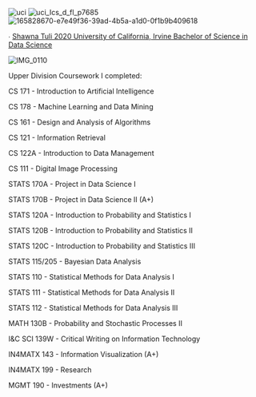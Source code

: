 ![uci](https://user-images.githubusercontent.com/19508013/192609756-ae1dff83-2b53-498b-8c56-34a535cdb1f0.png)
![uci_Ics_d_fl_p7685](https://user-images.githubusercontent.com/19508013/165648488-caca72a4-d700-450d-bdff-9dbf1befb292.png)
![165828670-e7e49f36-39ad-4b5a-a1d0-0f1b9b409618](https://user-images.githubusercontent.com/19508013/229362680-f15abbba-9fc3-4283-aaab-65aaee9e4308.png)

∙ [Shawna Tuli 2020 University of California, Irvine Bachelor of Science in Data Science](https://commencement.uci.edu/files/2020%20Program%20V11-web.pdf)

![IMG_0110](https://user-images.githubusercontent.com/19508013/159081551-986497c0-8072-4215-bf6d-501fd5db21a5.jpeg)

Upper Division Coursework I completed:

CS 171 - Introduction to Artificial Intelligence

CS 178 - Machine Learning and Data Mining

CS 161 - Design and Analysis of Algorithms

CS 121 - Information Retrieval

CS 122A - Introduction to Data Management

CS 111 - Digital Image Processing

STATS 170A - Project in Data Science I

STATS 170B - Project in Data Science II (A+)

STATS 120A - Introduction to Probability and Statistics I

STATS 120B - Introduction to Probability and Statistics II

STATS 120C - Introduction to Probability and Statistics III

STATS 115/205 - Bayesian Data Analysis

STATS 110 - Statistical Methods for Data Analysis I 

STATS 111 - Statistical Methods for Data Analysis II

STATS 112 - Statistical Methods for Data Analysis III

MATH 130B - Probability and Stochastic Processes II

I&C SCI 139W - Critical Writing on Information Technology

IN4MATX 143 - Information Visualization (A+)

IN4MATX 199 - Research

MGMT 190 - Investments (A+)
